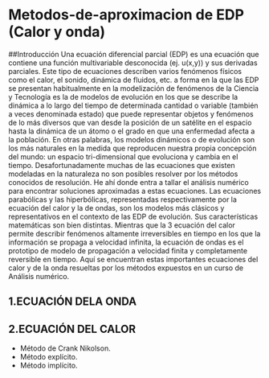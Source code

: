 # Metodos-de-aproximacion de EDP (Calor y onda)
##Introducción
Una ecuación diferencial parcial (EDP) es una ecuación que contiene una función multivariable desconocida (ej. u(x,y)) y sus derivadas parciales. Este tipo de ecuaciones describen varios fenómenos físicos como el calor, el sonido, dinámica de fluidos, etc.
a forma en la que las EDP se presentan habitualmente en la modelización de fenómenos de la Ciencia y Tecnología es la de modelos de evolución en los que se describe la dinámica a lo largo del tiempo de determinada cantidad o variable (también a veces denominada estado) que puede representar objetos y fenómenos de lo más diversos que van desde la posición de un satélite en el espacio hasta la dinámica de un átomo o el grado en que una enfermedad afecta a la población. En otras palabras, los modelos dinámicos o de evolución son los más naturales en la medida que reproducen nuestra propia concepción del mundo: un espacio tri-dimensional que evoluciona y cambia en el tiempo.
Desafortunadamente muchas de las ecuaciones que existen modeladas en la naturaleza no son posibles resolver por los métodos conocidos de resolución. He ahí donde entra a tallar el análisis numérico para encontrar soluciones aproximadas a estas ecuaciones.
Las ecuaciones parabólicas y las hiperbólicas, representadas respectivamente por la ecuación del calor y la de ondas, son los modelos más clásicos y representativos en el contexto de las EDP de evolución. Sus características matemáticas son bien distintas. Mientras que la 3 ecuación del calor permite describir fenómenos altamente irreversibles en tiempo en los que la información se propaga a velocidad infinita, la ecuación de ondas es el prototipo de modelo de propagación a velocidad finita y completamente reversible en tiempo.
Aquí se encuentran estas importantes ecuaciones del calor y de la onda resueltas por los métodos expuestos en un curso de Análisis numérico.

## 1.ECUACIÓN DELA ONDA
## 2.ECUACIÓN DEL CALOR
* Método de Crank Nikolson.
* Método explícito.
* Método implícito.

